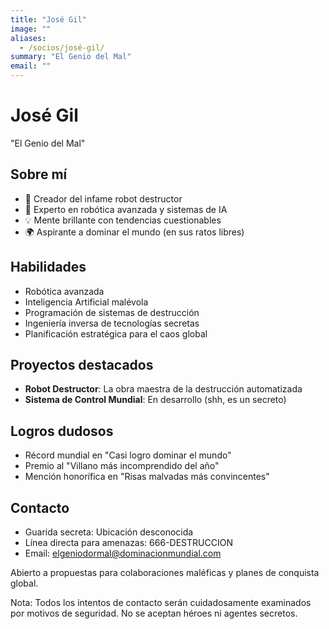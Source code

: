 ```yaml
---
title: "José Gil"
image: ""
aliases:
  - /socios/josé-gil/
summary: "El Genio del Mal"
email: ""
---
```


# José Gil
"El Genio del Mal"

## Sobre mí
- 🤖 Creador del infame robot destructor
- 🔬 Experto en robótica avanzada y sistemas de IA
- 💡 Mente brillante con tendencias cuestionables
- 🌍 Aspirante a dominar el mundo (en sus ratos libres)

## Habilidades
- Robótica avanzada
- Inteligencia Artificial malévola
- Programación de sistemas de destrucción
- Ingeniería inversa de tecnologías secretas
- Planificación estratégica para el caos global

## Proyectos destacados
- **Robot Destructor**: La obra maestra de la destrucción automatizada
- **Sistema de Control Mundial**: En desarrollo (shh, es un secreto)

## Logros dudosos
- Récord mundial en "Casi logro dominar el mundo"
- Premio al "Villano más incomprendido del año"
- Mención honorífica en "Risas malvadas más convincentes"

## Contacto
- Guarida secreta: Ubicación desconocida
- Línea directa para amenazas: 666-DESTRUCCION
- Email: elgeniodormal@dominacionmundial.com


Abierto a propuestas para colaboraciones maléficas y planes de conquista global.

Nota: Todos los intentos de contacto serán cuidadosamente examinados por motivos de seguridad. No se aceptan héroes ni agentes secretos.